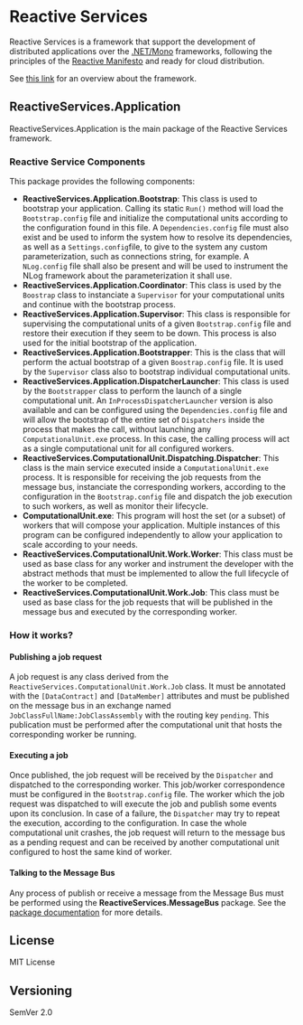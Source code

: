 # Reactive Services

Reactive Services is a framework that support the development of distributed applications over the [.NET/Mono](http://www.mono-project.com/) frameworks, following the principles of the [Reactive Manifesto](http://www.reactivemanifesto.org) and ready for cloud distribution.

See [this link](http://reactiveservices.github.io) for an overview about the framework.

## ReactiveServices.Application

ReactiveServices.Application is the main package of the Reactive Services framework.

### Reactive Service Components

This package provides the following components:

- **ReactiveServices.Application.Bootstrap**: This class is used to bootstrap your application. Calling its static `Run()` method will load the `Bootstrap.config` file and initialize the computational units according to the configuration found in this file. A `Dependencies.config` file must also exist and be used to inform the system how to resolve its dependencies, as well as a `Settings.config`file, to give to the system any custom parameterization, such as connections string, for example. A `NLog.config` file shall also be present and will be used to instrument the NLog framework about the parameterization it shall use.
- **ReactiveServices.Application.Coordinator**: This class is used by the `Boostrap` class to instanciate a `Supervisor` for your computational units and continue with the bootstrap process.
- **ReactiveServices.Application.Supervisor**: This class is responsible for supervising the computational units of a given `Bootstrap.config` file and restore their execution if they seem to be down. This process is also used for the initial bootstrap of the application.
- **ReactiveServices.Application.Bootstrapper**: This is the class that will perform the actual bootstrap of a given `Boostrap.config` file. It is used by the `Supervisor` class also to bootstrap individual computational units.
- **ReactiveServices.Application.DispatcherLauncher**: This class is used by the `Bootstrapper` class to perform the launch of a single computational unit. An `InProcessDispatcherLauncher` version is also available and can be configured using the `Dependencies.config` file and will allow the bootstrap of the entire set of `Dispatchers` inside the process that makes the call, without launching any `ComputationalUnit.exe` process. In this case, the calling process will act as a single computational unit for all configured workers.
- **ReactiveServices.ComputationalUnit.Dispatching.Dispatcher**: This class is the main service executed inside a `ComputationalUnit.exe` process. It is responsible for receiving the job requests from the message bus, instanciate the corresponding workers, according to the configuration in the `Bootstrap.config` file and dispatch the job execution to such workers, as well as monitor their lifecycle.
- **ComputationalUnit.exe**: This program will host the set (or a subset) of workers that will compose your application. Multiple instances of this program can be configured independently to allow your application to scale according to your needs.
- **ReactiveServices.ComputationalUnit.Work.Worker**: This class must be used as base class for any worker and instrument the developer with the abstract methods that must be implemented to allow the full lifecycle of the worker to be completed.
- **ReactiveServices.ComputationalUnit.Work.Job**: This class must be used as base class for the job requests that will be published in the message bus and executed by the corresponding worker.

### How it works?

#### Publishing a job request

A job request is any class derived from the `ReactiveServices.ComputationalUnit.Work.Job` class. It must be annotated with the `[DataContract]` and `[DataMember]` attributes and must be published on the message bus in an exchange named `JobClassFullName:JobClassAssembly` with the routing key `pending`. This publication must be performed after the computational unit that hosts the corresponding worker be running.

#### Executing a job

Once published, the job request will be received by the `Dispatcher` and dispatched to the corresponding worker. This job/worker correspondence must be configured in the `Bootstrap.config` file.
The worker which the job request was dispatched to will execute the job and publish some events upon its conclusion. In case of a failure, the `Dispatcher` may try to repeat the execution, according to the configuration. In case the whole computational unit crashes, the job request will return to the message bus as a pending request and can be received by another computational unit configured to host the same kind of worker.

#### Talking to the Message Bus

Any process of publish or receive a message from the Message Bus must be performed using the **ReactiveServices.MessageBus** package. See the [package documentation](https://github.com/ReactiveServices/ReactiveServices.MessageBus) for more details.

## License

MIT License

## Versioning

SemVer 2.0